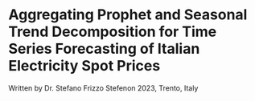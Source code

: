 # Aggregating Prophet and Seasonal Trend Decomposition for Time Series Forecasting of Italian Electricity Spot Prices

Written by Dr. Stefano Frizzo Stefenon
2023, Trento, Italy
